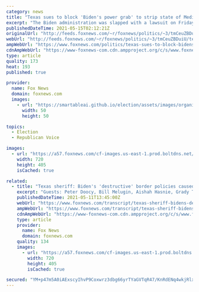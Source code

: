 ```yaml
---
category: news
title: "Texas sues to block 'Biden's power grab' to strip state of Medicaid waiver"
excerpt: "The Biden administration was slapped with a lawsuit on Friday after Texas Attorney General Ken Paxton launched a suit countering changes to the state’s federally funded portion of Medicaid last month."
publishedDateTime: 2021-05-15T02:12:21Z
originalUrl: "http://feeds.foxnews.com/~r/foxnews/politics/~3/tmCeuZBDuiU/texas-sues-to-block-bidens-power-grab-by-stripping-the-states-medicaid-waiver-extension"
webUrl: "http://feeds.foxnews.com/~r/foxnews/politics/~3/tmCeuZBDuiU/texas-sues-to-block-bidens-power-grab-by-stripping-the-states-medicaid-waiver-extension"
ampWebUrl: "https://www.foxnews.com/politics/texas-sues-to-block-bidens-power-grab-by-stripping-the-states-medicaid-waiver-extension.amp"
cdnAmpWebUrl: "https://www-foxnews-com.cdn.ampproject.org/c/s/www.foxnews.com/politics/texas-sues-to-block-bidens-power-grab-by-stripping-the-states-medicaid-waiver-extension.amp"
type: article
quality: 173
heat: 193
published: true

provider:
  name: Fox News
  domain: foxnews.com
  images:
    - url: "https://smartableai.github.io/election/assets/images/organizations/foxnews.com-50x50.jpg"
      width: 50
      height: 50

topics:
  - Election
  - Republican Voice

images:
  - url: "https://a57.foxnews.com/cf-images.us-east-1.prod.boltdns.net/v1/static/694940094001/741fc8a7-a423-4c76-a18a-6c409ccbda4e/9a58cddf-753e-4d08-834a-211625a6cc82/1280x720/match/720/405/image.jpg?ve=1&tl=1"
    width: 720
    height: 405
    isCached: true

related:
  - title: "Texas sheriff: Biden's 'destructive' border policies caused migrant surge"
    excerpt: "Guests: Peter Doocy, Bill Melugin, Aishah Hasnie, Grady Trimble, Donald Swartz, Sarah Westwood, Patrice Onwuka, Robert Patillo, Barry Loudermilk, A.J. Louderback, Chris Swecker, Jared Max, Amy Myers J"
    publishedDateTime: 2021-05-11T13:45:00Z
    webUrl: "https://www.foxnews.com/transcript/texas-sheriff-bidens-destructive-border-policies-caused-migrant-surge"
    ampWebUrl: "https://www.foxnews.com/transcript/texas-sheriff-bidens-destructive-border-policies-caused-migrant-surge.amp"
    cdnAmpWebUrl: "https://www-foxnews-com.cdn.ampproject.org/c/s/www.foxnews.com/transcript/texas-sheriff-bidens-destructive-border-policies-caused-migrant-surge.amp"
    type: article
    provider:
      name: Fox News
      domain: foxnews.com
    quality: 134
    images:
      - url: "https://a57.foxnews.com/cf-images.us-east-1.prod.boltdns.net/v1/static/694940094001/724a4e71-2fd6-4bb8-ad45-36c1ee8a7498/e46cbc30-44d5-4313-840c-c715d542e755/1280x720/match/720/405/image.jpg?ve=1&tl=1"
        width: 720
        height: 405
        isCached: true

secured: "YM+p47m5A0iAExscyIhvP9Coxwrz3dbg66yrTYaGVTqR47/KnRdENq4wkjRlxcieQcJbDT3qZUh+FYxngAjmSqcjMn4ER4eynUb/FTmSYxzq2rFXw46WhcB1bFV5ZsnGQdX/GeujK4DGimt7LjpeJEJSXO3pohydI8w1LiZGiPhKfJ60n6X/x/0C4rvQ2ob1VpqjJxD5l5HNTugbLiprvGHQyYtk/zRvgnPdxVPpDFVepeUT/BlW9O1bc4KopnS33qzVzUC9QkZgwtA5CwJy67Wzr2zTwMX6V+0KUanSqhJcgfJXn8AL/bZ0yFkh/9rf1cvwWQN6q+ct4c4LQP1ccL7MabXKkqGPmXRwbEUiUpQ=;gda+MQAPMrEOg4w/Usn7yQ=="
---
```


